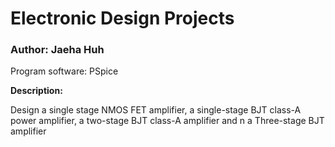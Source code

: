 # Electronic Design Projects

### Author: Jaeha Huh

Program software: PSpice

**Description:**

Design a single stage NMOS FET amplifier, a single-stage BJT class-A power amplifier, a two-stage BJT class-A amplifier and n a Three-stage BJT amplifier 


